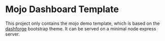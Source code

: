 # Mojo Dashboard Template

This project only contains the mojo demo template, which is based on the [dashforge](http://themepixels.me/dashforge/) bootstrap theme. It can be served on a minimal node express server.
